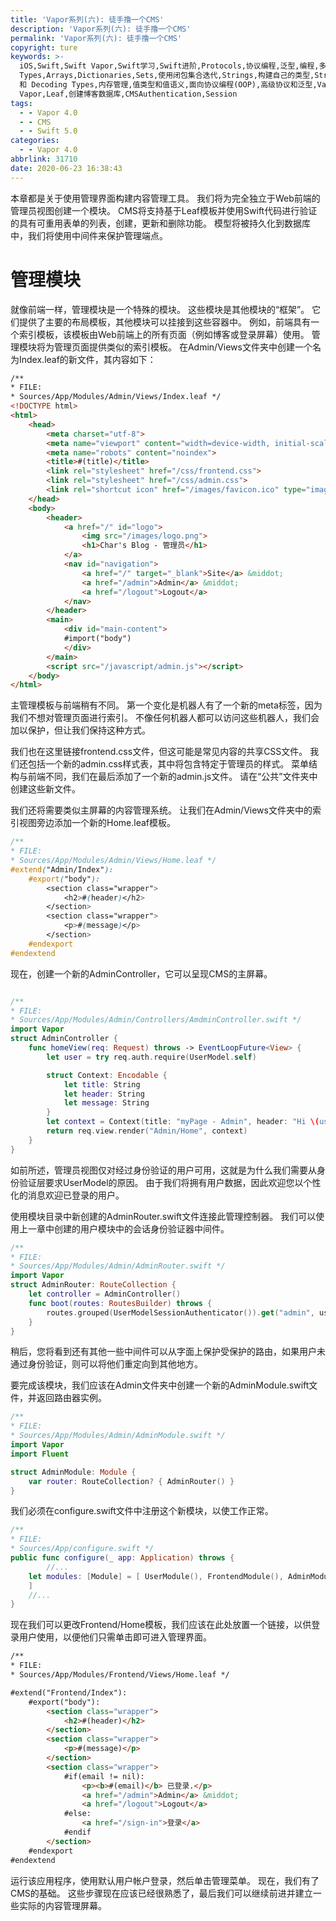 ```yaml
---
title: 'Vapor系列(六): 徒手撸一个CMS'
description: 'Vapor系列(六): 徒手撸一个CMS'
permalink: 'Vapor系列(六): 徒手撸一个CMS'
copyright: ture
keywords: >-
  iOS,Swift,Swift Vapor,Swift学习,Swift进阶,Protocols,协议编程,泛型,编程,多态,Collection
  Types,Arrays,Dictionaries,Sets,使用闭包集合迭代,Strings,构建自己的类型,Structures,结构体,Methods,Classes,Enumerations,Protocols,Generics,访问控制和代码组织,自定义运算符，下标和键路径,模式匹配,错误处理,Encoding
  和 Decoding Types,内存管理,值类型和值语义,面向协议编程(OOP),高级协议和泛型,Vapor4.0,Hello
  Vapor,Leaf,创建博客数据库,CMSAuthentication,Session
tags:
  - - Vapor 4.0
  - - CMS
  - - Swift 5.0
categories:
  - - Vapor 4.0
abbrlink: 31710
date: 2020-06-23 16:38:43
---
```


本章都是关于使用管理界面构建内容管理工具。 我们将为完全独立于Web前端的管理员视图创建一个模块。 CMS将支持基于Leaf模板并使用Swift代码进行验证的具有可重用表单的列表，创建，更新和删除功能。 模型将被持久化到数据库中，我们将使用中间件来保护管理端点。

# 管理模块

就像前端一样，管理模块是一个特殊的模块。 这些模块是其他模块的“框架”。 它们提供了主要的布局模板，其他模块可以挂接到这些容器中。 例如，前端具有一个索引模板，该模板由Web前端上的所有页面（例如博客或登录屏幕）使用。 管理模块将为管理页面提供类似的索引模板。 在Admin/Views文件夹中创建一个名为Index.leaf的新文件，其内容如下：

``` Html
/**
* FILE:
* Sources/App/Modules/Admin/Views/Index.leaf */
<!DOCTYPE html> 
<html>
    <head>
        <meta charset="utf-8">
        <meta name="viewport" content="width=device-width, initial-scale=1"> 
        <meta name="robots" content="noindex">
        <title>#(title)</title>
        <link rel="stylesheet" href="/css/frontend.css">
        <link rel="stylesheet" href="/css/admin.css">
        <link rel="shortcut icon" href="/images/favicon.ico" type="image/x-icon"> 
    </head>
    <body> 
        <header>
            <a href="/" id="logo">
                <img src="/images/logo.png"> 
                <h1>Char's Blog - 管理员</h1>
            </a>
            <nav id="navigation">
                <a href="/" target="_blank">Site</a> &middot; 
                <a href="/admin">Admin</a> &middot;
                <a href="/logout">Logout</a>
            </nav> 
        </header>
        <main>
            <div id="main-content">
            #import("body")
            </div> 
        </main>
        <script src="/javascript/admin.js"></script> 
    </body>
</html>
```


<!-- more -->

主管理模板与前端稍有不同。 第一个变化是机器人有了一个新的meta标签，因为我们不想对管理页面进行索引。 不像任何机器人都可以访问这些机器人，我们会加以保护，但让我们保持这种方式。

我们也在这里链接frontend.css文件，但这可能是常见内容的共享CSS文件。 我们还包括一个新的admin.css样式表，其中将包含特定于管理员的样式。 菜单结构与前端不同，我们在最后添加了一个新的admin.js文件。 请在“公共”文件夹中创建这些新文件。

我们还将需要类似主屏幕的内容管理系统。 让我们在Admin/Views文件夹中的索引视图旁边添加一个新的Home.leaf模板。

``` Css
/**
* FILE:
* Sources/App/Modules/Admin/Views/Home.leaf */
#extend("Admin/Index"): 
    #export("body"):
        <section class="wrapper"> 
            <h2>#(header)</h2>
        </section>
        <section class="wrapper">
            <p>#(message)</p> 
        </section>
    #endexport 
#endextend
```

现在，创建一个新的AdminController，它可以呈现CMS的主屏幕。

``` Swift

/**
* FILE:
* Sources/App/Modules/Admin/Controllers/AmdminController.swift */
import Vapor
struct AdminController {
    func homeView(req: Request) throws -> EventLoopFuture<View> { 
        let user = try req.auth.require(UserModel.self)

        struct Context: Encodable { 
            let title: String
            let header: String
            let message: String
        }
        let context = Context(title: "myPage - Admin", header: "Hi \(user.email)", message: "welcome to the CMS!") 
        return req.view.render("Admin/Home", context)
    } 
}
```

如前所述，管理员视图仅对经过身份验证的用户可用，这就是为什么我们需要从身份验证层要求UserModel的原因。 由于我们将拥有用户数据，因此欢迎您以个性化的消息欢迎已登录的用户。

使用模块目录中新创建的AdminRouter.swift文件连接此管理控制器。 我们可以使用上一章中创建的用户模块中的会话身份验证器中间件。

``` Swift
/**
* FILE:
* Sources/App/Modules/Admin/AdminRouter.swift */
import Vapor
struct AdminRouter: RouteCollection {
    let controller = AdminController()
    func boot(routes: RoutesBuilder) throws {
        routes.grouped(UserModelSessionAuthenticator()).get("admin", use: self.controller.homeView)
    } 
}
```

稍后，您将看到还有其他一些中间件可以从字面上保护受保护的路由，如果用户未通过身份验证，则可以将他们重定向到其他地方。

要完成该模块，我们应该在Admin文件夹中创建一个新的AdminModule.swift文件，并返回路由器实例。

``` Swift
/**
* FILE:
* Sources/App/Modules/Admin/AdminModule.swift */
import Vapor 
import Fluent

struct AdminModule: Module {
    var router: RouteCollection? { AdminRouter() }
}
```

我们必须在configure.swift文件中注册这个新模块，以使工作正常。

``` Swift
/**
* FILE:
* Sources/App/configure.swift */
public func configure(_ app: Application) throws { 
        //...
    let modules: [Module] = [ UserModule(), FrontendModule(), AdminModule(), BlogModule(),
    ]
    //...
}
```

现在我们可以更改Frontend/Home模板，我们应该在此处放置一个链接，以供登录用户使用，以便他们只需单击即可进入管理界面。

``` Html
/**
* FILE:
* Sources/App/Modules/Frontend/Views/Home.leaf */

#extend("Frontend/Index"): 
    #export("body"):
        <section class="wrapper"> 
            <h2>#(header)</h2>
        </section>
        <section class="wrapper">
            <p>#(message)</p>
        </section>
        <section class="wrapper">
            #if(email != nil):
                <p><b>#(email)</b> 已登录.</p>
                <a href="/admin">Admin</a> &middot; 
                <a href="/logout">Logout</a> 
            #else:
                <a href="/sign-in">登录</a>
            #endif
        </section>
    #endexport 
#endextend
```

运行该应用程序，使用默认用户帐户登录，然后单击管理菜单。 现在，我们有了CMS的基础。 这些步骤现在应该已经很熟悉了，最后我们可以继续前进并建立一些实际的内容管理屏幕。